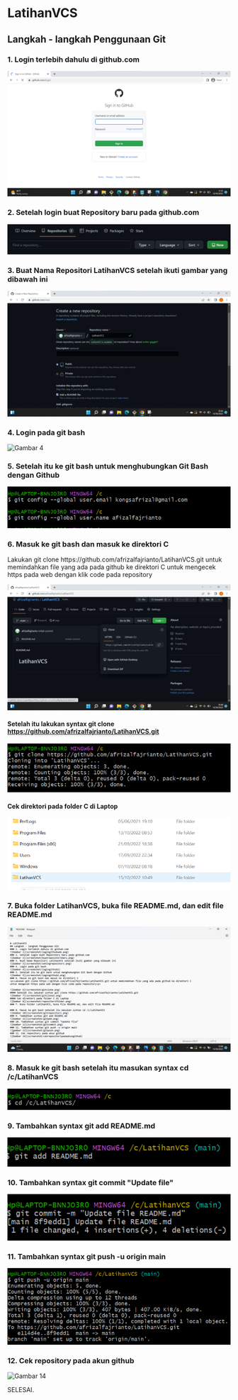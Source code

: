# LatihanVCS
## Langkah - langkah Penggunaan Git
### 1. Login terlebih dahulu di github.com
![Gambar 1](screenshot/logingithubweb.png)
### 2. Setelah login buat Repository baru pada github.com
![Gambar 2](screenshot/buatrepositoribaru.png)
### 3. Buat Nama Repositori LatihanVCS setelah ikuti gambar yang dibawah ini
![Gambar 3](screenshot/setingrepositori.png)
### 4. Login pada git bash
![Gambar 4](screebshot/logingithub2)
### 5. Setelah itu ke git bash untuk menghubungkan Git Bash dengan Github
![Gambar 5](screenshot/logingithub2.png)
### 6. Masuk ke git bash dan masuk ke direktori C
<p>Lakukan git clone https://github.com/afrizalfajrianto/LatihanVCS.git untuk memindahkan file yang ada pada github ke direktori C
untuk mengecek https pada web dengan klik code pada repository<p>

![Gambar 6](screenshot/gitclone.png)
#### Setelah itu lakukan syntax git clone https://github.com/afrizalfajrianto/LatihanVCS.git
![Gambar 7](screenshot/gitclone2.png)
#### Cek direktori pada folder C di Laptop
![Gambar 8](screenshot/repositorifolder.png)
### 7. Buka folder LatihanVCS, buka file README.md, dan edit file README.md 
![Gambar 9](screenshot/README.png)
### 8. Masuk ke git bash setelah itu masukan syntax cd /c/LatihanVCS
![Gambar 10](screenshot/gitrepositori.png)
### 9. Tambahkan syntax git add README.md
![Gambar 11](screenshot/gitadd.png)
### 10. Tambahkan syntax git commit "Update file"
![Gambar 12](screenshot/gitcommit.png)
### 11. Tambahkan syntax git push -u origin main
![gambar 13](screenshot/gitpush.png)
### 12. Cek repository pada akun github
![Gambar 14](screenshot/cekrepositoripadaakungithub)

<p>SELESAI.<p>


